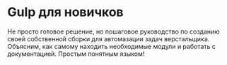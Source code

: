 # Gulp для новичков

Не просто готовое решение, но пошаговое руководство по созданию своей собственной сборки для автомазации задач верстальщика. Объясним, как самому находить необходимые модули и работать с документацией. Простым понятным языком!